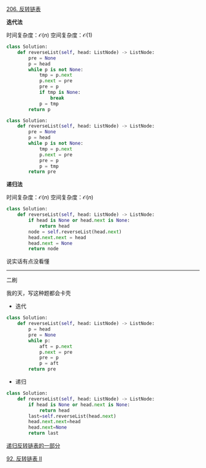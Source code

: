 [206. 反转链表](https://leetcode-cn.com/problems/reverse-linked-list/)

**迭代法**

时间复杂度：$\mathcal O(n)$
空间复杂度：$\mathcal O(1)$

```python
class Solution:
    def reverseList(self, head: ListNode) -> ListNode:
        pre = None
        p = head
        while p is not None:
            tmp = p.next
            p.next = pre
            pre = p
            if tmp is None:
                break
            p = tmp
        return p
```

```python
class Solution:
    def reverseList(self, head: ListNode) -> ListNode:
        pre = None
        p = head
        while p is not None:
            tmp = p.next
            p.next = pre
            pre = p
            p = tmp
        return pre
```

**递归法**

时间复杂度：$\mathcal O(n)$
空间复杂度：$\mathcal O(n)$


```python
class Solution:
    def reverseList(self, head: ListNode) -> ListNode:
        if head is None or head.next is None:
            return head
        node = self.reverseList(head.next)
        head.next.next = head
        head.next = None
        return node
```

说实话有点没看懂

---

二刷

我的天，写这种题都会卡壳

- 迭代

```python
class Solution:
    def reverseList(self, head: ListNode) -> ListNode:
        p = head
        pre = None
        while p:
            aft = p.next
            p.next = pre
            pre = p
            p = aft
        return pre
```


- 递归

```python
class Solution:
    def reverseList(self, head: ListNode) -> ListNode:
        if head is None or head.next is None:
            return head
        last=self.reverseList(head.next)
        head.next.next=head
        head.next=None
        return last
```

[递归反转链表的一部分](https://labuladong.gitbook.io/algo/shu-ju-jie-gou-xi-lie/shou-ba-shou-shua-lian-biao-ti-mu-xun-lian-di-gui-si-wei/di-gui-fan-zhuan-lian-biao-de-yi-bu-fen)

[92. 反转链表 II](https://leetcode-cn.com/problems/reverse-linked-list-ii/)
